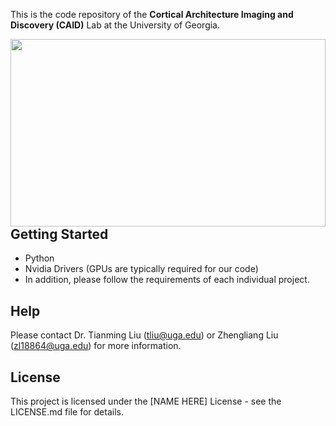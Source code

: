 This is the code repository of the **Cortical Architecture Imaging and Discovery (CAID)** Lab at the University of Georgia. 

<a href="url"><img src="http://doc.x114.org/2013/1009/1669531381267801704.jpg" align="left" height="300" width="100%" ></a>

## Getting Started

* Python
* Nvidia Drivers (GPUs are typically required for our code)
* In addition, please follow the requirements of each individual project.

## Help

Please contact Dr. Tianming Liu (tliu@uga.edu) or Zhengliang Liu (zl18864@uga.edu) for more information. 

## License

This project is licensed under the [NAME HERE] License - see the LICENSE.md file for details.
